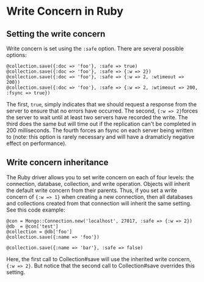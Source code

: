 # Write Concern in Ruby

## Setting the write concern

Write concern is set using the `:safe` option. There are several possible options:

    @collection.save({:doc => 'foo'}, :safe => true)
    @collection.save({:doc => 'foo'}, :safe => {:w => 2})
    @collection.save({:doc => 'foo'}, :safe => {:w => 2, :wtimeout => 200})
    @collection.save({:doc => 'foo'}, :safe => {:w => 2, :wtimeout => 200, :fsync => true})

The first, `true`, simply indicates that we should request a response from the server to ensure that no errors have occurred. The second, `{:w => 2}`forces the server to wait until at least two servers have recorded the write. The third does the same but will time out if the replication can't be completed in 200 milliseconds. The fourth forces an fsync on each server being written to (note: this option is rarely necessary and will have a dramaticly negative effect on performance).

## Write concern inheritance

The Ruby driver allows you to set write concern on each of four levels: the connection, database, collection, and write operation.
Objects will inherit the default write concern from their parents. Thus, if you set a write concern of `{:w => 1}` when creating
a new connection, then all databases and collections created from that connection will inherit the same setting. See this code example:

    @con = Mongo::Connection.new('localhost', 27017, :safe => {:w => 2})
    @db  = @con['test']
    @collection = @db['foo']
    @collection.save({:name => 'foo'})

    @collection.save({:name => 'bar'}, :safe => false)

Here, the first call to Collection#save will use the inherited write concern, `{:w => 2}`. But notice that the second call
to Collection#save overrides this setting.
